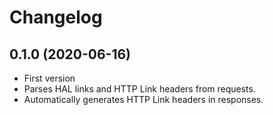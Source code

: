 Changelog
=========

0.1.0 (2020-06-16)
------------------

* First version
* Parses HAL links and HTTP Link headers from requests.
* Automatically generates HTTP Link headers in responses.
